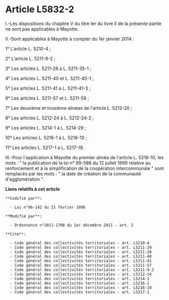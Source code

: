 # Article L5832-2

I.-Les dispositions du chapitre V du titre Ier du livre II de la présente partie ne sont pas applicables à Mayotte. 

II.-Sont applicables à Mayotte à compter du 1er janvier 2014 : 

1° L'article L. 5210-4 ; 

2° L'article L. 5211-9-2 ; 

3° Les articles L. 5211-28 à L. 5211-35-1 ; 

4° Les articles L. 5211-40 et L. 5211-40-1 ; 

5° Les articles L. 5211-41 à L. 5211-41-3 ; 

6° Les articles L. 5211-57 et L. 5211-59 ; 

7° Les deuxième et troisième alinéas de l'article L. 5212-20 ; 

8° Les articles L. 5212-24 à L. 5212-24-2 ; 

9° Les articles L. 5214-1 à L. 5214-29 ; 

10° Les articles L. 5216-1 à L. 5216-10 ; 

11° Les articles L. 5217-1 à L. 5217-19. 

III.-Pour l'application à Mayotte du premier alinéa de l'article L. 5216-10, les mots : " la publication de la loi n° 99-586
du 12 juillet 1999 relative au renforcement et à la simplification de la coopération intercommunale " sont remplacés par les
mots : " la date de création de la communauté d'agglomération ".

**Liens relatifs à cet article**

	**Codifié par**:

	  - Loi n°96-142 du 21 février 1996

	**Modifié par**:

	  - Ordonnance n°2011-1708 du 1er décembre 2011 - art. 2

	**Cite**:

	  - Code général des collectivités territoriales - art. L5210-4
	  - Code général des collectivités territoriales - art. L5211-20
	  - Code général des collectivités territoriales - art. L5211-28
	  - Code général des collectivités territoriales - art. L5211-40
	  - Code général des collectivités territoriales - art. L5211-41
	  - Code général des collectivités territoriales - art. L5211-57
	  - Code général des collectivités territoriales - art. L5211-9-2
	  - Code général des collectivités territoriales - art. L5212-24
	  - Code général des collectivités territoriales - art. L5214-1
	  - Code général des collectivités territoriales - art. L5216-1
	  - Code général des collectivités territoriales - art. L5216-10
	  - Code général des collectivités territoriales - art. L5217-1
